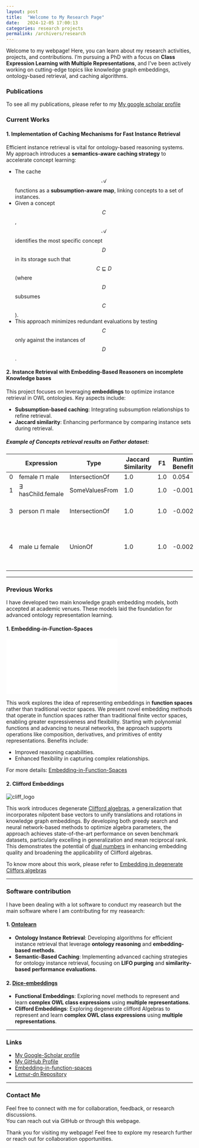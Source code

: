 ```yaml
---
layout: post
title:  "Welcome to My Research Page"
date:   2024-12-05 17:00:13
categories: research projects
permalink: /archivers/research
---
```


Welcome to my webpage! Here, you can learn about my research activities, projects, and contributions. I’m pursuing a PhD with a focus on **Class Expression Learning with Multiple Representations**, and I’ve been actively working on cutting-edge topics like knowledge graph embeddings, ontology-based retrieval, and caching algorithms.

<!--more-->

### Publications
To see all my publications, please refer to my [My google scholar profile](https://scholar.google.com/citations?user=IS0OrxIAAAAJ&hl=en)

### Current Works

#### 1. **Implementation of Caching Mechanisms for Fast Instance Retrieval**  
Efficient instance retrieval is vital for ontology-based reasoning systems. My approach introduces a **semantics-aware caching strategy** to accelerate concept learning:  
- The cache $$ \mathcal{A} $$ functions as a **subsumption-aware map**, linking concepts to a set of instances.  
- Given a concept $$ C $$, $$ \mathcal{A} $$ identifies the most specific concept $$ D $$ in its storage such that $$ C \sqsubseteq D $$ (where $$ D $$ subsumes $$ C $$).  
- This approach minimizes redundant evaluations by testing $$ C $$ only against the instances of $$ D $$.  

#### 2. **Instance Retrieval with Embedding-Based Reasoners on incomplete Knowledge bases**  
This project focuses on leveraging **embeddings** to optimize instance retrieval in OWL ontologies. Key aspects include:  
- **Subsumption-based caching**: Integrating subsumption relationships to refine retrieval.  
- **Jaccard similarity**: Enhancing performance by comparing instance sets during retrieval.  


##### Example of Concepts retrieval results on Father dataset:

|   | Expression             | Type                     | Jaccard Similarity | F1  | Runtime Benefits      | Runtime EBR        | Symbolic Retrieval                                                                                                                                               | EBR Retrieval                                                                                                                                         |
|---|------------------------|--------------------------|--------------------|-----|-----------------------|-----------------------|------------------------------------------------------------------------------------------------------------------------------------------------------------------|------------------------------------------------------------------------------------------------------------------------------------------------------------------|
| 0 | female ⊓ male          | IntersectionOf   | 1.0                | 1.0 | 0.054    | 0.003    | set()                                                                                                                                                            | set()                                                                                                                                                            |
| 1 | ∃ hasChild.female       | SomeValuesFrom   | 1.0                | 1.0 | -0.001 | 0.001  | {'markus'}                                                                                                                             | {'markus'}                                                                                                                             |
| 3 | person ⊓ male         | IntersectionOf  | 1.0                | 1.0 | -0.002   | 0.002    | {'martin', 'stefan', 'markus'} | {'martin', 'stefan', 'markus'} |
| 4 | male ⊔ female         | UnionOf         | 1.0                | 1.0 | -0.002  | 0.002   | {'martin', 'stefan', 'anna', 'markus', 'michelle', 'heinz'} | {'martin', 'stefan', 'anna', 'markus', 'michelle', 'heinz'} |

---

### Previous Works  

I have developed two main knowledge graph embedding models, both accepted at academic venues. These models laid the foundation for advanced ontology representation learning.

#### 1. **Embedding-in-Function-Spaces**  
![fspace_logo](Louis-Mozart.github.io/photos/LFMult1.pdf)

This work explores the idea of representing embeddings in **function spaces** rather than traditional vector spaces. We present novel embedding methods that operate in function spaces rather than traditional finite vector spaces, enabling greater expressiveness and flexibility. Starting with polynomial functions and advancing to neural networks, the approach supports operations like composition, derivatives, and primitives of entity representations. Benefits include:  
- Improved reasoning capabilities.  
- Enhanced flexibility in capturing complex relationships.  

For more details: [Embedding-in-Function-Spaces](https://dl.acm.org/doi/10.1145/3627673.3679819)


#### 2. **Clifford Embeddings**  
![cliff_logo](Louis-Mozart.github.io/photos/funcspace.png)

This work introduces degenerate [Clifford algebras](https://en.wikipedia.org/wiki/Clifford_algebra), a generalization that incorporates nilpotent base vectors to unify translations and rotations in knowledge graph embeddings. By developing both greedy search and neural network-based methods to optimize algebra parameters, the approach achieves state-of-the-art performance on seven benchmark datasets, particularly excelling in generalization and mean reciprocal rank. This demonstrates the potential of [dual numbers](https://en.wikipedia.org/wiki/Dual_number) in enhancing embedding quality and broadening the applicability of Clifford algebras.

To know more about this work, please refer to [Embedding in degenerate Cliffors algebras](https://ebooks.iospress.nl/doi/10.3233/FAIA240627)


---

### Software contribution

I have been dealing with a lot software to conduct my reasearch but the main software where I am contributing for my reasearch: 

#### 1. [Ontolearn](https://github.com/dice-group/Ontolearn)

- **Ontology Instance Retrieval**: Developing algorithms for efficient instance retrieval that leverage **ontology reasoning** and **embedding-based methods**.  
- **Semantic-Based Caching**: Implementing advanced caching strategies for ontology instance retrieval, focusing on **LIFO purging** and **similarity-based performance evaluations**.  

#### 2. [Dice-embeddings](https://github.com/dice-group/dice-embeddings)
- **Functional Embeddings**: Exploring novel methods to represent and learn **complex OWL class expressions** using **multiple representations**.  
- **Clifford Embeddings**:  Exploring degenerate clifford Algebras to represent and learn **complex OWL class expressions** using **multiple representations**. 

---

### Links

- [My Google-Scholar profile](https://scholar.google.com/citations?user=IS0OrxIAAAAJ&hl=en)
- [My GitHub Profile](https://github.com/Louis-Mozart)  
- [Embedding-in-function-spaces](https://github.com/Louis-Mozart/Embedding-in-function-spaces)  
- [Lemur-dn Repository](https://github.com/Louis-Mozart/Lemur-dn/lemur-dn.github.io)

---

### Contact Me

Feel free to connect with me for collaboration, feedback, or research discussions.  
You can reach out via GitHub or through this webpage.


Thank you for visiting my webpage! Feel free to explore my research further or reach out for collaboration opportunities.
